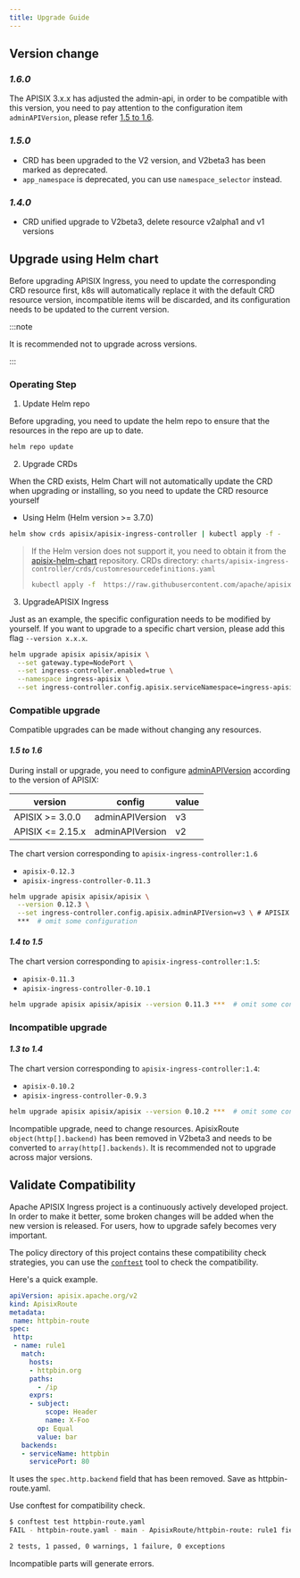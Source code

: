 ```yaml
---
title: Upgrade Guide
---
```


<!--
#
# Licensed to the Apache Software Foundation (ASF) under one or more
# contributor license agreements.  See the NOTICE file distributed with
# this work for additional information regarding copyright ownership.
# The ASF licenses this file to You under the Apache License, Version 2.0
# (the "License"); you may not use this file except in compliance with
# the License.  You may obtain a copy of the License at
#
#     http://www.apache.org/licenses/LICENSE-2.0
#
# Unless required by applicable law or agreed to in writing, software
# distributed under the License is distributed on an "AS IS" BASIS,
# WITHOUT WARRANTIES OR CONDITIONS OF ANY KIND, either express or implied.
# See the License for the specific language governing permissions and
# limitations under the License.
#
-->

## Version change

### ***1.6.0***

The APISIX 3.x.x has adjusted the admin-api, in order to be compatible with this version, you need to pay attention to the configuration item `adminAPIVersion`, please refer [1.5 to 1.6](#15-to-16).

### ***1.5.0***

- CRD has been upgraded to the V2 version, and V2beta3 has been marked as deprecated.
- `app_namespace` is deprecated, you can use `namespace_selector` instead.

### ***1.4.0***

- CRD unified upgrade to V2beta3, delete resource v2alpha1 and v1 versions

## Upgrade using Helm chart

Before upgrading APISIX Ingress, you need to update the corresponding CRD resource first, k8s will automatically replace it with the default CRD resource version, incompatible items will be discarded, and its configuration needs to be updated to the current version.

:::note

It is recommended not to upgrade across versions.

:::

### Operating Step

1. Update Helm repo

Before upgrading, you need to update the helm repo to ensure that the resources in the repo are up to date.

```sh
helm repo update
```

2. Upgrade CRDs

When the CRD exists, Helm Chart will not automatically update the CRD when upgrading or installing, so you need to update the CRD resource yourself

- Using Helm (Helm version >= 3.7.0)

```sh
helm show crds apisix/apisix-ingress-controller | kubectl apply -f -
```

> If the Helm version does not support it, you need to obtain it from the [apisix-helm-chart](https://github.com/apache/apisix-helm-chart) repository.
> CRDs directory: `charts/apisix-ingress-controller/crds/customresourcedefinitions.yaml`
>
> ```sh
> kubectl apply -f  https://raw.githubusercontent.com/apache/apisix-helm-chart/apisix-0.12.3/charts/apisix-ingress-controller/crds/customresourcedefinitions.yaml
> ```

3. UpgradeAPISIX Ingress

Just as an example, the specific configuration needs to be modified by yourself. If you want to upgrade to a specific chart version, please add this flag `--version x.x.x`.

```sh
helm upgrade apisix apisix/apisix \
  --set gateway.type=NodePort \
  --set ingress-controller.enabled=true \
  --namespace ingress-apisix \
  --set ingress-controller.config.apisix.serviceNamespace=ingress-apisix
```

### Compatible upgrade

Compatible upgrades can be made without changing any resources.

#### ***1.5 to 1.6***

During install or upgrade, you need to configure [adminAPIVersion](https://github.com/apache/apisix-helm-chart/blob/apisix-0.12.3/charts/apisix-ingress-controller/values.yaml#L134) according to the version of APISIX:

|  version |  config |  value |
| ---| ---| --- |
| APISIX >= 3.0.0 | adminAPIVersion | v3 |
| APISIX <= 2.15.x |  adminAPIVersion | v2 |

The chart version corresponding to `apisix-ingress-controller:1.6`

* `apisix-0.12.3`
* `apisix-ingress-controller-0.11.3`

```sh
helm upgrade apisix apisix/apisix \
  --version 0.12.3 \
  --set ingress-controller.config.apisix.adminAPIVersion=v3 \ # APISIX 3.0.0
  ***  # omit some configuration
```

#### ***1.4 to 1.5***

The chart version corresponding to `apisix-ingress-controller:1.5`:

* `apisix-0.11.3`
* `apisix-ingress-controller-0.10.1`

```sh
helm upgrade apisix apisix/apisix --version 0.11.3 ***  # omit some configuration
```

### Incompatible upgrade

#### ***1.3 to 1.4***

The chart version corresponding to `apisix-ingress-controller:1.4`:

* `apisix-0.10.2`
* `apisix-ingress-controller-0.9.3`

```sh
helm upgrade apisix apisix/apisix --version 0.10.2 ***  # omit some configuration
```

Incompatible upgrade, need to change resources.
ApisixRoute `object(http[].backend)` has been removed in V2beta3 and needs to be converted to `array(http[].backends)`. It is recommended not to upgrade across major versions.

## Validate Compatibility

Apache APISIX Ingress project is a continuously actively developed project.
In order to make it better, some broken changes will be added when the new version is released.
For users, how to upgrade safely becomes very important.

The policy directory of this project contains these compatibility check strategies,
you can use the [`conftest`](https://github.com/open-policy-agent/conftest) tool to check the compatibility.

Here's a quick example.

```yaml
apiVersion: apisix.apache.org/v2
kind: ApisixRoute
metadata:
 name: httpbin-route
spec:
 http:
 - name: rule1
   match:
     hosts:
     - httpbin.org
     paths:
       - /ip
     exprs:
     - subject:
         scope: Header
         name: X-Foo
       op: Equal
       value: bar
   backends:
   - serviceName: httpbin
     servicePort: 80
```

It uses the `spec.http.backend` field that has been removed.
Save as httpbin-route.yaml.

Use conftest for compatibility check.

```bash
$ conftest test httpbin-route.yaml
FAIL - httpbin-route.yaml - main - ApisixRoute/httpbin-route: rule1 field http.backend has been removed, use http.backends instead.

2 tests, 1 passed, 0 warnings, 1 failure, 0 exceptions
```

Incompatible parts will generate errors.
